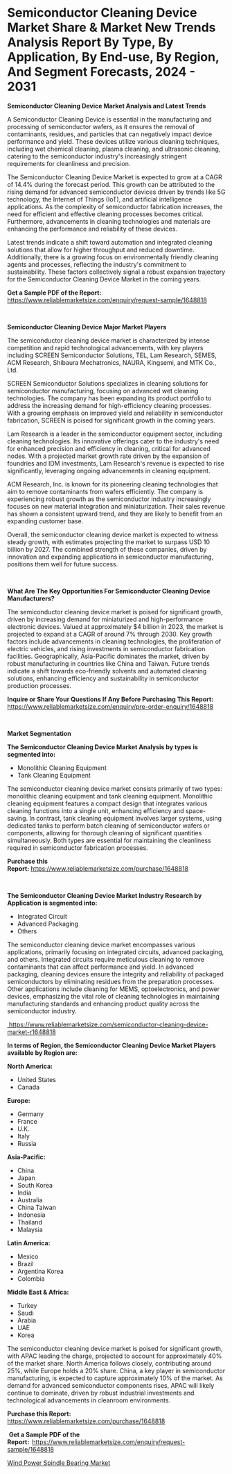 <p><h1>Semiconductor Cleaning Device Market Share & Market New Trends Analysis Report By Type, By Application, By End-use, By Region, And Segment Forecasts, 2024 - 2031</h1></p><p><strong>Semiconductor Cleaning Device Market Analysis and Latest Trends</strong></p>
<p><p>A Semiconductor Cleaning Device is essential in the manufacturing and processing of semiconductor wafers, as it ensures the removal of contaminants, residues, and particles that can negatively impact device performance and yield. These devices utilize various cleaning techniques, including wet chemical cleaning, plasma cleaning, and ultrasonic cleaning, catering to the semiconductor industry's increasingly stringent requirements for cleanliness and precision.</p><p>The Semiconductor Cleaning Device Market is expected to grow at a CAGR of 14.4% during the forecast period. This growth can be attributed to the rising demand for advanced semiconductor devices driven by trends like 5G technology, the Internet of Things (IoT), and artificial intelligence applications. As the complexity of semiconductor fabrication increases, the need for efficient and effective cleaning processes becomes critical. Furthermore, advancements in cleaning technologies and materials are enhancing the performance and reliability of these devices.</p><p>Latest trends indicate a shift toward automation and integrated cleaning solutions that allow for higher throughput and reduced downtime. Additionally, there is a growing focus on environmentally friendly cleaning agents and processes, reflecting the industry's commitment to sustainability. These factors collectively signal a robust expansion trajectory for the Semiconductor Cleaning Device Market in the coming years.</p></p>
<p><strong>Get a Sample PDF of the Report:&nbsp;</strong> <a href="https://www.reliablemarketsize.com/enquiry/request-sample/1648818?utm_campaign=1832&utm_medium=2&utm_source=Github&utm_content=ia&utm_term=29122024&utm_id=semiconductor-cleaning-device">https://www.reliablemarketsize.com/enquiry/request-sample/1648818</a></p>
<p>&nbsp;</p>
<p><strong>Semiconductor Cleaning Device Major Market Players</strong></p>
<p><p>The semiconductor cleaning device market is characterized by intense competition and rapid technological advancements, with key players including SCREEN Semiconductor Solutions, TEL, Lam Research, SEMES, ACM Research, Shibaura Mechatronics, NAURA, Kingsemi, and MTK Co., Ltd.</p><p>SCREEN Semiconductor Solutions specializes in cleaning solutions for semiconductor manufacturing, focusing on advanced wet cleaning technologies. The company has been expanding its product portfolio to address the increasing demand for high-efficiency cleaning processes. With a growing emphasis on improved yield and reliability in semiconductor fabrication, SCREEN is poised for significant growth in the coming years.</p><p>Lam Research is a leader in the semiconductor equipment sector, including cleaning technologies. Its innovative offerings cater to the industry's need for enhanced precision and efficiency in cleaning, critical for advanced nodes. With a projected market growth rate driven by the expansion of foundries and IDM investments, Lam Research's revenue is expected to rise significantly, leveraging ongoing advancements in cleaning equipment.</p><p>ACM Research, Inc. is known for its pioneering cleaning technologies that aim to remove contaminants from wafers efficiently. The company is experiencing robust growth as the semiconductor industry increasingly focuses on new material integration and miniaturization. Their sales revenue has shown a consistent upward trend, and they are likely to benefit from an expanding customer base.</p><p>Overall, the semiconductor cleaning device market is expected to witness steady growth, with estimates projecting the market to surpass USD 10 billion by 2027. The combined strength of these companies, driven by innovation and expanding applications in semiconductor manufacturing, positions them well for future success.</p></p>
<p>&nbsp;</p>
<p><strong>What Are The Key Opportunities For Semiconductor Cleaning Device Manufacturers?</strong></p>
<p><p>The semiconductor cleaning device market is poised for significant growth, driven by increasing demand for miniaturized and high-performance electronic devices. Valued at approximately $4 billion in 2023, the market is projected to expand at a CAGR of around 7% through 2030. Key growth factors include advancements in cleaning technologies, the proliferation of electric vehicles, and rising investments in semiconductor fabrication facilities. Geographically, Asia-Pacific dominates the market, driven by robust manufacturing in countries like China and Taiwan. Future trends indicate a shift towards eco-friendly solvents and automated cleaning solutions, enhancing efficiency and sustainability in semiconductor production processes.</p></p>
<p><strong>Inquire or Share Your Questions If Any Before Purchasing This Report:</strong> <a href="https://www.reliablemarketsize.com/enquiry/pre-order-enquiry/1648818?utm_campaign=1832&utm_medium=2&utm_source=Github&utm_content=ia&utm_term=29122024&utm_id=semiconductor-cleaning-device">https://www.reliablemarketsize.com/enquiry/pre-order-enquiry/1648818</a></p>
<p>&nbsp;</p>
<p><strong>Market Segmentation</strong></p>
<p><strong>The Semiconductor Cleaning Device Market Analysis by types is segmented into:</strong></p>
<p><ul><li>Monolithic Cleaning Equipment</li><li>Tank Cleaning Equipment</li></ul></p>
<p><p>The semiconductor cleaning device market consists primarily of two types: monolithic cleaning equipment and tank cleaning equipment. Monolithic cleaning equipment features a compact design that integrates various cleaning functions into a single unit, enhancing efficiency and space-saving. In contrast, tank cleaning equipment involves larger systems, using dedicated tanks to perform batch cleaning of semiconductor wafers or components, allowing for thorough cleaning of significant quantities simultaneously. Both types are essential for maintaining the cleanliness required in semiconductor fabrication processes.</p></p>
<p><strong>Purchase this Report:&nbsp;</strong><a href="https://www.reliablemarketsize.com/purchase/1648818?utm_campaign=1832&utm_medium=2&utm_source=Github&utm_content=ia&utm_term=29122024&utm_id=semiconductor-cleaning-device">https://www.reliablemarketsize.com/purchase/1648818</a></p>
<p>&nbsp;</p>
<p><strong>The Semiconductor Cleaning Device Market Industry Research by Application is segmented into:</strong></p>
<p><ul><li>Integrated Circuit</li><li>Advanced Packaging</li><li>Others</li></ul></p>
<p><p>The semiconductor cleaning device market encompasses various applications, primarily focusing on integrated circuits, advanced packaging, and others. Integrated circuits require meticulous cleaning to remove contaminants that can affect performance and yield. In advanced packaging, cleaning devices ensure the integrity and reliability of packaged semiconductors by eliminating residues from the preparation processes. Other applications include cleaning for MEMS, optoelectronics, and power devices, emphasizing the vital role of cleaning technologies in maintaining manufacturing standards and enhancing product quality across the semiconductor industry.</p></p>
<p><a href="https://www.reliablemarketsize.com/semiconductor-cleaning-device-market-r1648818?utm_campaign=1832&utm_medium=2&utm_source=Github&utm_content=ia&utm_term=29122024&utm_id=semiconductor-cleaning-device">&nbsp;https://www.reliablemarketsize.com/semiconductor-cleaning-device-market-r1648818</a></p>
<p><strong>In terms of Region, the Semiconductor Cleaning Device Market Players available by Region are:</strong></p>
<p>
    <p> <strong> North America: </strong>
        <ul>
            <li>United States</li>
            <li>Canada</li>
        </ul>
        </p> 
    <p> <strong> Europe: </strong>
        <ul>
            <li>Germany</li>
            <li>France</li>
            <li>U.K.</li>
            <li>Italy</li>
            <li>Russia</li>
        </ul>
        </p> 
    <p> <strong> Asia-Pacific: </strong>
        <ul>
            <li>China</li>
            <li>Japan</li>
            <li>South Korea</li>
            <li>India</li>
            <li>Australia</li>
            <li>China Taiwan</li>
            <li>Indonesia</li>
            <li>Thailand</li>
            <li>Malaysia</li>
        </ul>
        </p> 
    <p> <strong> Latin America: </strong>
        <ul>
            <li>Mexico</li>
            <li>Brazil</li>
            <li>Argentina Korea</li>
            <li>Colombia</li>
        </ul>
        </p> 
    <p> <strong> Middle East & Africa: </strong>
        <ul>
            <li>Turkey</li>
            <li>Saudi</li>
            <li>Arabia</li>
            <li>UAE</li>
            <li>Korea</li>
        </ul>
    </p>
    </p>
<p><p>The semiconductor cleaning device market is poised for significant growth, with APAC leading the charge, projected to account for approximately 40% of the market share. North America follows closely, contributing around 25%, while Europe holds a 20% share. China, a key player in semiconductor manufacturing, is expected to capture approximately 10% of the market. As demand for advanced semiconductor components rises, APAC will likely continue to dominate, driven by robust industrial investments and technological advancements in cleanroom environments.</p></p>
<p><strong>Purchase this Report: </strong><a href="https://www.reliablemarketsize.com/purchase/1648818?utm_campaign=1832&utm_medium=2&utm_source=Github&utm_content=ia&utm_term=29122024&utm_id=semiconductor-cleaning-device">https://www.reliablemarketsize.com/purchase/1648818</a></p>
<p>&nbsp;<strong>Get a Sample PDF of the Report:&nbsp;&nbsp;</strong><a href="https://www.reliablemarketsize.com/enquiry/request-sample/1648818?utm_campaign=1832&utm_medium=2&utm_source=Github&utm_content=ia&utm_term=29122024&utm_id=semiconductor-cleaning-device">https://www.reliablemarketsize.com/enquiry/request-sample/1648818</a></p>
<p><strong></strong></p>
<p><p><a href="https://github.com/AKSHATREPORTPRIME/Market-Research-Report-List-6/blob/main/wind-power-spindle-bearing-market.md?utm_campaign=1832&utm_medium=2&utm_source=Github&utm_content=ia&utm_term=29122024&utm_id=semiconductor-cleaning-device">Wind Power Spindle Bearing Market</a></p></p>